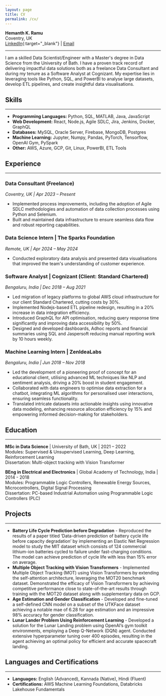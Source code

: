 ```yaml
---
layout: page
title: CV
permalink: /cv/
---
```


**Hemanth K. Ramu**  
Coventry, UK  
[LinkedIn](https://linkedin.com/in/hemanth-kr){:target="_blank"} | [Email](mailto:hemanthkr30@gmail.com)

---

I am a skilled Data Scientist/Engineer with a Master's degree in Data Science from the University of Bath. I have a proven track record of delivering impactful data solutions both as a freelance Data Consultant and during my tenure as a Software Analyst at Cognizant. My expertise lies in leveraging tools like Python, SQL, and PowerBI to analyse large datasets, develop ETL pipelines, and create insightful data visualisations.

## Skills
---

- **Programming Languages:** Python, SQL, MATLAB, Java, JavaScript
- **Web Development:** React, Node.js, Agile SDLC, Jira, Jenkins, Docker, GraphQL
- **Databases:** MySQL, Oracle Server, Firebase, MongoDB, Postgres
- **Machine Learning:** Jupyter, Numpy, Pandas, PyTorch, Tensorflow, OpenAI Gym, PySpark
- **Other:** AWS, Azure, GCP, Git, Linux, PowerBI, ETL Tools

## Experience
---

### Data Consultant (Freelance)
*Coventry, UK | Apr 2023 – Present*

- Implemented process improvements, including the adoption of Agile SDLC methodologies and automation of data collection processes using Python and Selenium.
- Built and maintained data infrastructure to ensure seamless data flow and robust reporting capabilities.

### Data Science Intern | The Sparks Foundation
*Remote, UK | Apr 2024 – May 2024*

- Conducted exploratory data analysis and presented data visualisations that improved the team's understanding of customer experience.

### Software Analyst | Cognizant (Client: Standard Chartered)
*Bengaluru, India | Dec 2018 – Aug 2021*

- Led migration of legacy platforms to global AWS cloud infrastructure for our client Standard
Chartered, cutting costs by 30%.
- Implemented Nodejs-based ETL pipeline redesign, resulting in a 20% increase in data
integration efficiency.
- Introduced GraphQL for API optimisation, reducing query response time significantly and
improving data accessibility by 50%.
- Designed and developed dashboards, Adhoc reports and financial summaries using SQL and
Jaspersoft reducing manual reporting work by 10 hours weekly.

### Machine Learning Intern | ZenIdeaLabs
*Bengaluru, India | Jun 2018 – Nov 2018*

- Led the development of a pioneering proof of concept for an educational client, utilising advanced ML
techniques like NLP and sentiment analysis, driving a 20% boost in student engagement.
- Collaborated with data engineers to optimise data extraction for a chatbot, integrating ML algorithms
for personalised user interactions, ensuring seamless functionality.
- Translated intricate datasets into actionable insights using innovative data modeling, enhancing
resource allocation efficiency by 15% and empowering informed decision-making for stakeholders.

## Education
---

**MSc in Data Science** | University of Bath, UK | 2021 – 2022  
Modules: Supervised & Unsupervised Learning, Deep Learning, Reinforcement Learning  
Dissertation: Multi-object tracking with Vision Transformer

**BEng in Electrical and Electronics** | Global Academy of Technology, India | 2014 - 2018  
Modules: Programmable Logic Controllers, Renewable Energy Sources, Microcontrollers, Digital Signal Processing  
Dissertation: PC-based Industrial Automation using Programmable Logic Controllers (PLC)

## Projects
---

- **Battery Life Cycle Prediction before Degradation** - Reproduced the results of a paper titled
‘Data-driven prediction of battery cycle life before capacity degradation’ by implementing an
Elastic Net Regression model to study the MIT dataset which consists of 124 commercial
lithium-ion batteries cycled to failure under fast-charging conditions. The model can achieve
prediction of cycle life with less than 15% error on average.
- **Multiple Object Tracking with Vision Transformers** - Implemented Multiple Object Tracking
(MOT) using Vision Transformers by extending the self-attention architecture, leveraging the
MOT20 benchmark dataset. Demonstrated the efficacy of Vision Transformers by achieving
competitive performance close to state-of-the-art results through training with the MOT20
dataset along with supplementary data on GCP.
- **Age Estimation and Gender Classification** - Developed and fine-tuned a self-defined CNN model
on a subset of the UTKFace dataset achieving a notable mae of 6.28 for age estimation and an
impressive 98% accuracy for gender classification.
- **Lunar Lander Problem Using Reinforcement Learning** - Developed a solution for the Lunar
Landing problem using OpenAI’s gym toolkit environments, employing a Deep Q-Network (DQN)
agent. Conducted extensive hyperparameter tuning over 400 episodes, resulting in the agent
achieving an optimal policy for efficient and accurate spacecraft landing.

## Languages and Certifications
---

- **Languages:** English (Advanced), Kannada (Native), Hindi (Fluent)
- **Certifications:** AWS Machine Learning Foundations, Databricks Lakehouse Fundamentals
